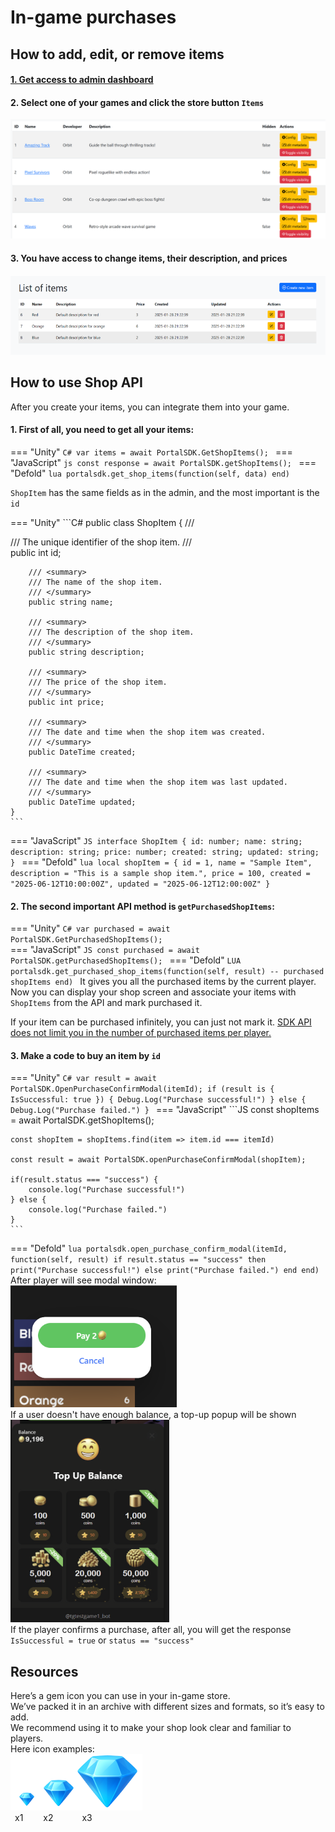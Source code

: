 # In-game purchases
## How to add, edit, or remove items
#### [1. Get access to admin dashboard](/upload-game/admin-panel)
#### 2. Select one of your games and click the store button `Items`
![img](images/game-and-iap/2.png)
#### 3. You have access to change items, their description, and prices
![img](images/game-and-iap/3.png)  


## How to use Shop API

After you create your items, you can integrate them into your game.   

#### 1. First of all, you need to get all your items:
=== "Unity"
	```C#
	var items = await PortalSDK.GetShopItems();
	```
=== "JavaScript"
	```js
 	const response = await PortalSDK.getShopItems();
	```
=== "Defold"
	```lua
    portalsdk.get_shop_items(function(self, data) end)
	```

`ShopItem` has the same fields as in the admin, and the most important is the `id`

=== "Unity"
    ```C#
    public class ShopItem
    {
        /// <summary>
        /// The unique identifier of the shop item.
        /// </summary>
        public int id;

        /// <summary>
        /// The name of the shop item.
        /// </summary>
        public string name;

        /// <summary>
        /// The description of the shop item.
        /// </summary>
        public string description;

        /// <summary>
        /// The price of the shop item.
        /// </summary>
        public int price;

        /// <summary>
        /// The date and time when the shop item was created.
        /// </summary>
        public DateTime created;

        /// <summary>
        /// The date and time when the shop item was last updated.
        /// </summary>
        public DateTime updated;
    }
    ```
=== "JavaScript"
    ```JS
    interface ShopItem {
        id: number;
        name: string;
        description: string;
        price: number;
        created: string;
        updated: string;
    }
    ```
=== "Defold"
	```lua
	local shopItem = {
	    id = 1,
	    name = "Sample Item",
	    description = "This is a sample shop item.",
	    price = 100,
	    created = "2025-06-12T10:00:00Z",
	    updated = "2025-06-12T12:00:00Z"
	}
	```

#### 2. The second important API method is `getPurchasedShopItems`:

=== "Unity"
    ```C#
    var purchased = await PortalSDK.GetPurchasedShopItems();
    ```  
=== "JavaScript"
    ```JS
    const purchased = await PortalSDK.getPurchasedShopItems();
    ```
=== "Defold"
	```LUA
    portalsdk.get_purchased_shop_items(function(self, result)
        -- purchased shopItems
    end)
	```
It gives you all the purchased items by the current player.   
Now you can display your shop screen and associate your items with `ShopItems` from the API and mark purchased it.

If your item can be purchased infinitely, you can just not mark it.
<ins>SDK API does not limit you in the number of purchased items per player.</ins>   

#### 3\. Make a code to buy an item by `id`
=== "Unity"
	```C#
	var result = await PortalSDK.OpenPurchaseConfirmModal(itemId);
	if (result is { IsSuccessful: true }) {
        Debug.Log("Purchase successful!")
    }
    else {
        Debug.Log("Purchase failed.")
    }
	```
=== "JavaScript"
	```JS
    const shopItems = await PortalSDK.getShopItems();

    const shopItem = shopItems.find(item => item.id === itemId)

	const result = await PortalSDK.openPurchaseConfirmModal(shopItem);

    if(result.status === "success") {
        console.log("Purchase successful!")
    } else {
        console.log("Purchase failed.")
    }
	```
=== "Defold"
	```lua
    portalsdk.open_purchase_confirm_modal(itemId, function(self, result)
        if result.status == "success" then
            print("Purchase successful!")
        else
            print("Purchase failed.")
        end
    end)
	```
After player will see modal window:  
  ![img](images/game-and-iap/6.png)  
  If a user doesn't have enough balance, a top-up popup will be shown  
  ![img](images/game-and-iap/7.png)  
  If the player confirms a purchase, after all, you will get the response `IsSuccessful = true` or `status == "success"`
## Resources
Here’s a gem icon you can use in your in-game store.  
We’ve packed it in an archive with different sizes and formats, so it’s easy to add.  
We recommend using it to make your shop look clear and familiar to players.  
Here icon examples:  
![img](images/game-and-iap/screen.png)  
&#8194;x1&#8195;&#8195; x2&#8195;&#8195;&#8195; x3